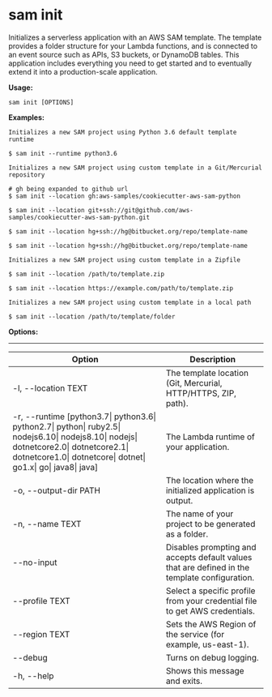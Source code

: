 # sam init<a name="sam-cli-command-reference-sam-init"></a>

Initializes a serverless application with an AWS SAM template\. The template provides a folder structure for your Lambda functions, and is connected to an event source such as APIs, S3 buckets, or DynamoDB tables\. This application includes everything you need to get started and to eventually extend it into a production\-scale application\.

**Usage:**

```
sam init [OPTIONS]
```

**Examples:**

```
Initializes a new SAM project using Python 3.6 default template runtime

$ sam init --runtime python3.6

Initializes a new SAM project using custom template in a Git/Mercurial repository

# gh being expanded to github url
$ sam init --location gh:aws-samples/cookiecutter-aws-sam-python

$ sam init --location git+ssh://git@github.com/aws-samples/cookiecutter-aws-sam-python.git

$ sam init --location hg+ssh://hg@bitbucket.org/repo/template-name

$ sam init --location hg+ssh://hg@bitbucket.org/repo/template-name

Initializes a new SAM project using custom template in a Zipfile

$ sam init --location /path/to/template.zip

$ sam init --location https://example.com/path/to/template.zip

Initializes a new SAM project using custom template in a local path

$ sam init --location /path/to/template/folder
```

**Options:**


****  

| Option | Description | 
| --- | --- | 
|  \-l, \-\-location TEXT | The template location \(Git, Mercurial, HTTP/HTTPS, ZIP, path\)\. | 
| \-r, \-\-runtime \[python3\.7\| python3\.6\| python2\.7\| python\| ruby2\.5\| nodejs6\.10\| nodejs8\.10\| nodejs\| dotnetcore2\.0\| dotnetcore2\.1\| dotnetcore1\.0\| dotnetcore\| dotnet\| go1\.x\| go\| java8\| java\] | The Lambda runtime of your application\. | 
| \-o, \-\-output\-dir PATH | The location where the initialized application is output\. | 
| \-n, \-\-name TEXT | The name of your project to be generated as a folder\. | 
| \-\-no\-input | Disables prompting and accepts default values that are defined in the template configuration\. | 
| \-\-profile TEXT | Select a specific profile from your credential file to get AWS credentials\. | 
| \-\-region TEXT | Sets the AWS Region of the service \(for example, us\-east\-1\)\. | 
|  \-\-debug | Turns on debug logging\. | 
| \-h, \-\-help  | Shows this message and exits\. | 